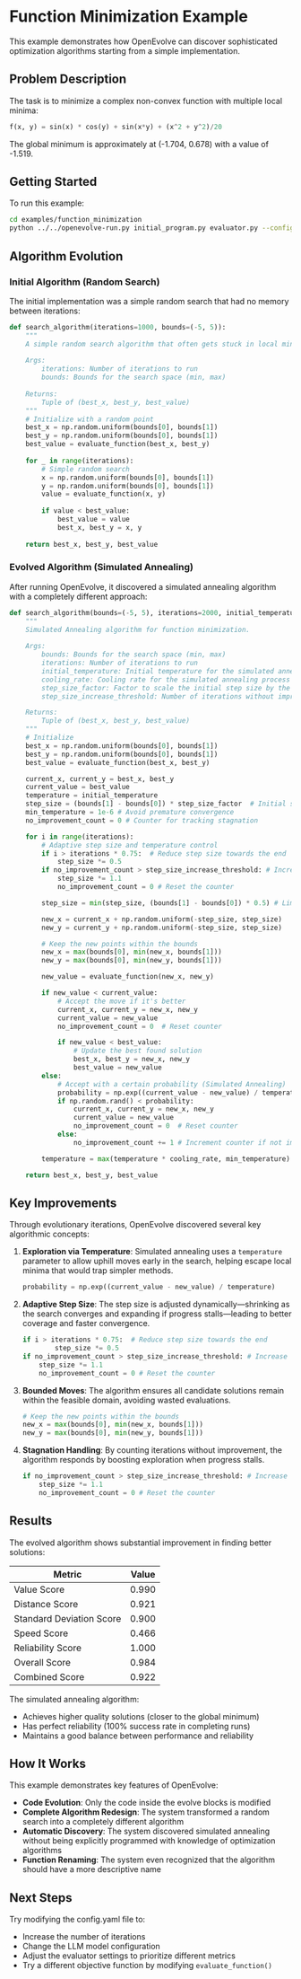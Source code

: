 # Function Minimization Example

This example demonstrates how OpenEvolve can discover sophisticated optimization algorithms starting from a simple implementation.

## Problem Description

The task is to minimize a complex non-convex function with multiple local minima:

```python
f(x, y) = sin(x) * cos(y) + sin(x*y) + (x^2 + y^2)/20
```

The global minimum is approximately at (-1.704, 0.678) with a value of -1.519.

## Getting Started

To run this example:

```bash
cd examples/function_minimization
python ../../openevolve-run.py initial_program.py evaluator.py --config config.yaml
```

## Algorithm Evolution

### Initial Algorithm (Random Search)

The initial implementation was a simple random search that had no memory between iterations:

```python
def search_algorithm(iterations=1000, bounds=(-5, 5)):
    """
    A simple random search algorithm that often gets stuck in local minima.
    
    Args:
        iterations: Number of iterations to run
        bounds: Bounds for the search space (min, max)
        
    Returns:
        Tuple of (best_x, best_y, best_value)
    """
    # Initialize with a random point
    best_x = np.random.uniform(bounds[0], bounds[1])
    best_y = np.random.uniform(bounds[0], bounds[1])
    best_value = evaluate_function(best_x, best_y)
    
    for _ in range(iterations):
        # Simple random search
        x = np.random.uniform(bounds[0], bounds[1])
        y = np.random.uniform(bounds[0], bounds[1])
        value = evaluate_function(x, y)
        
        if value < best_value:
            best_value = value
            best_x, best_y = x, y
    
    return best_x, best_y, best_value
```

### Evolved Algorithm (Simulated Annealing)

After running OpenEvolve, it discovered a simulated annealing algorithm with a completely different approach:

```python
def search_algorithm(bounds=(-5, 5), iterations=2000, initial_temperature=100, cooling_rate=0.97, step_size_factor=0.2, step_size_increase_threshold=20):
    """
    Simulated Annealing algorithm for function minimization.
    
    Args:
        bounds: Bounds for the search space (min, max)
        iterations: Number of iterations to run
        initial_temperature: Initial temperature for the simulated annealing process
        cooling_rate: Cooling rate for the simulated annealing process
        step_size_factor: Factor to scale the initial step size by the range
        step_size_increase_threshold: Number of iterations without improvement before increasing step size

    Returns:
        Tuple of (best_x, best_y, best_value)
    """
    # Initialize
    best_x = np.random.uniform(bounds[0], bounds[1])
    best_y = np.random.uniform(bounds[0], bounds[1])
    best_value = evaluate_function(best_x, best_y)

    current_x, current_y = best_x, best_y
    current_value = best_value
    temperature = initial_temperature
    step_size = (bounds[1] - bounds[0]) * step_size_factor  # Initial step size
    min_temperature = 1e-6 # Avoid premature convergence
    no_improvement_count = 0 # Counter for tracking stagnation

    for i in range(iterations):
        # Adaptive step size and temperature control
        if i > iterations * 0.75:  # Reduce step size towards the end
            step_size *= 0.5
        if no_improvement_count > step_size_increase_threshold: # Increase step size if stuck
            step_size *= 1.1
            no_improvement_count = 0 # Reset the counter

        step_size = min(step_size, (bounds[1] - bounds[0]) * 0.5) # Limit step size

        new_x = current_x + np.random.uniform(-step_size, step_size)
        new_y = current_y + np.random.uniform(-step_size, step_size)

        # Keep the new points within the bounds
        new_x = max(bounds[0], min(new_x, bounds[1]))
        new_y = max(bounds[0], min(new_y, bounds[1]))

        new_value = evaluate_function(new_x, new_y)

        if new_value < current_value:
            # Accept the move if it's better
            current_x, current_y = new_x, new_y
            current_value = new_value
            no_improvement_count = 0  # Reset counter

            if new_value < best_value:
                # Update the best found solution
                best_x, best_y = new_x, new_y
                best_value = new_value
        else:
            # Accept with a certain probability (Simulated Annealing)
            probability = np.exp((current_value - new_value) / temperature)
            if np.random.rand() < probability:
                current_x, current_y = new_x, new_y
                current_value = new_value
                no_improvement_count = 0  # Reset counter
            else:
                no_improvement_count += 1 # Increment counter if not improving

        temperature = max(temperature * cooling_rate, min_temperature) #Cool down

    return best_x, best_y, best_value
```

## Key Improvements

Through evolutionary iterations, OpenEvolve discovered several key algorithmic concepts:

1. **Exploration via Temperature**: Simulated annealing uses a `temperature` parameter to allow uphill moves early in the search, helping escape local minima that would trap simpler methods.
    ```python
    probability = np.exp((current_value - new_value) / temperature)
    ```

2. **Adaptive Step Size**: The step size is adjusted dynamically—shrinking as the search converges and expanding if progress stalls—leading to better coverage and faster convergence.
    ```python
    if i > iterations * 0.75:  # Reduce step size towards the end
            step_size *= 0.5
    if no_improvement_count > step_size_increase_threshold: # Increase step size if stuck
        step_size *= 1.1
        no_improvement_count = 0 # Reset the counter
    ```

3. **Bounded Moves**: The algorithm ensures all candidate solutions remain within the feasible domain, avoiding wasted evaluations.
    ```python
    # Keep the new points within the bounds
    new_x = max(bounds[0], min(new_x, bounds[1]))
    new_y = max(bounds[0], min(new_y, bounds[1]))
    ```

4. **Stagnation Handling**: By counting iterations without improvement, the algorithm responds by boosting exploration when progress stalls.
    ```python
    if no_improvement_count > step_size_increase_threshold: # Increase step size if stuck
        step_size *= 1.1
        no_improvement_count = 0 # Reset the counter
    ```

## Results

The evolved algorithm shows substantial improvement in finding better solutions:

| Metric | Value |
|--------|-------|
| Value Score | 0.990 |
| Distance Score | 0.921 |
| Standard Deviation Score | 0.900 |
| Speed Score | 0.466 |
| Reliability Score | 1.000 |
| Overall Score | 0.984 |
| Combined Score | 0.922 |

The simulated annealing algorithm:
- Achieves higher quality solutions (closer to the global minimum)
- Has perfect reliability (100% success rate in completing runs)
- Maintains a good balance between performance and reliability

## How It Works

This example demonstrates key features of OpenEvolve:

- **Code Evolution**: Only the code inside the evolve blocks is modified
- **Complete Algorithm Redesign**: The system transformed a random search into a completely different algorithm
- **Automatic Discovery**: The system discovered simulated annealing without being explicitly programmed with knowledge of optimization algorithms
- **Function Renaming**: The system even recognized that the algorithm should have a more descriptive name

## Next Steps

Try modifying the config.yaml file to:
- Increase the number of iterations
- Change the LLM model configuration
- Adjust the evaluator settings to prioritize different metrics
- Try a different objective function by modifying `evaluate_function()`
